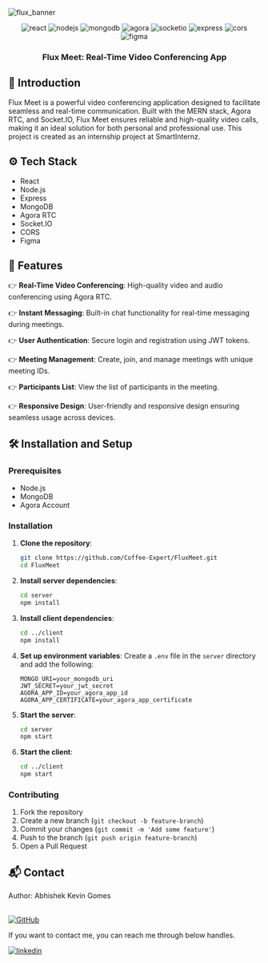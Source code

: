 ![flux_banner](https://github.com/user-attachments/assets/9e91db05-5b64-479b-8337-8c66e94f76f8)
<div align="center">
    <img src="https://img.shields.io/badge/-React-black?style=for-the-badge&logoColor=white&logo=react&color=61DAFB" alt="react" />
    <img src="https://img.shields.io/badge/-Node_JS-black?style=for-the-badge&logoColor=white&logo=node.js&color=339933" alt="nodejs" />
    <img src="https://img.shields.io/badge/-MongoDB-black?style=for-the-badge&logoColor=white&logo=mongodb&color=47A248" alt="mongodb" />
    <img src="https://img.shields.io/badge/-Agora-black?style=for-the-badge&logoColor=white&logo=agora&color=009688" alt="agora" />
    <img src="https://img.shields.io/badge/-Socket.IO-black?style=for-the-badge&logoColor=white&logo=socket.io&color=010101" alt="socketio" />
    <img src="https://img.shields.io/badge/-Express-black?style=for-the-badge&logoColor=white&logo=express&color=000000" alt="express" />
    <img src="https://img.shields.io/badge/-CORS-black?style=for-the-badge&logoColor=white&color=00BCD4" alt="cors" />
    <img src="https://img.shields.io/badge/-Figma-black?style=for-the-badge&logoColor=white&logo=figma&color=F24E1E" alt="figma" />
</div>

<h3 align="center">Flux Meet: Real-Time Video Conferencing App</h3>

## 🤖 Introduction

Flux Meet is a powerful video conferencing application designed to facilitate seamless and real-time communication. Built with the MERN stack, Agora RTC, and Socket.IO, Flux Meet ensures reliable and high-quality video calls, making it an ideal solution for both personal and professional use. This project is created as an internship project at SmartInternz.

## ⚙️ Tech Stack

- React
- Node.js
- Express
- MongoDB
- Agora RTC
- Socket.IO
- CORS
- Figma

## 🔋 Features

👉 **Real-Time Video Conferencing**: High-quality video and audio conferencing using Agora RTC.

👉 **Instant Messaging**: Built-in chat functionality for real-time messaging during meetings.

👉 **User Authentication**: Secure login and registration using JWT tokens.

👉 **Meeting Management**: Create, join, and manage meetings with unique meeting IDs.

👉 **Participants List**: View the list of participants in the meeting.

👉 **Responsive Design**: User-friendly and responsive design ensuring seamless usage across devices.

## 🛠️ Installation and Setup

### Prerequisites
- Node.js
- MongoDB
- Agora Account

### Installation

1. **Clone the repository**:
    ```bash
    git clone https://github.com/Coffee-Expert/FluxMeet.git
    cd FluxMeet
    ```

2. **Install server dependencies**:
    ```bash
    cd server
    npm install
    ```

3. **Install client dependencies**:
    ```bash
    cd ../client
    npm install
    ```

4. **Set up environment variables**:
    Create a `.env` file in the `server` directory and add the following:
    ```env
    MONGO_URI=your_mongodb_uri
    JWT_SECRET=your_jwt_secret
    AGORA_APP_ID=your_agora_app_id
    AGORA_APP_CERTIFICATE=your_agora_app_certificate
    ```

5. **Start the server**:
    ```bash
    cd server
    npm start
    ```

6. **Start the client**:
    ```bash
    cd ../client
    npm start
    ```

### Contributing

1. Fork the repository
2. Create a new branch (`git checkout -b feature-branch`)
3. Commit your changes (`git commit -m 'Add some feature'`)
4. Push to the branch (`git push origin feature-branch`)
5. Open a Pull Request

<h2>📬 Contact</h2>
Author: Abhishek Kevin Gomes <br></br>

[![GitHub](https://img.shields.io/badge/GitHub-181717?style=for-the-badge&logo=github&logoColor=white)](https://github.com/Coffee-Expert)

If you want to contact me, you can reach me through below handles.

[![linkedin](https://img.shields.io/badge/LinkedIn-0077B5?style=for-the-badge&logo=linkedin&logoColor=white)](https://www.linkedin.com/in/a-master-at-work/)
